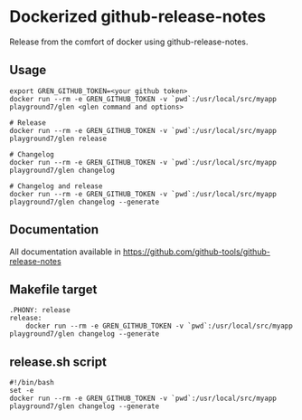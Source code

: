 # Dockerized github-release-notes


Release from the comfort of docker using github-release-notes.

## Usage

```console
export GREN_GITHUB_TOKEN=<your github token>
docker run --rm -e GREN_GITHUB_TOKEN -v `pwd`:/usr/local/src/myapp playground7/glen <glen command and options>

# Release
docker run --rm -e GREN_GITHUB_TOKEN -v `pwd`:/usr/local/src/myapp playground7/glen release

# Changelog
docker run --rm -e GREN_GITHUB_TOKEN -v `pwd`:/usr/local/src/myapp playground7/glen changelog

# Changelog and release
docker run --rm -e GREN_GITHUB_TOKEN -v `pwd`:/usr/local/src/myapp playground7/glen changelog --generate
```

## Documentation

All documentation available in https://github.com/github-tools/github-release-notes

## Makefile target

```make
.PHONY: release
release:
	docker run --rm -e GREN_GITHUB_TOKEN -v `pwd`:/usr/local/src/myapp playground7/glen changelog --generate
```

## release.sh script

```make
#!/bin/bash
set -e
docker run --rm -e GREN_GITHUB_TOKEN -v `pwd`:/usr/local/src/myapp playground7/glen changelog --generate
```

